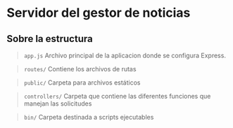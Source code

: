 # Servidor del gestor de noticias 

## Sobre la estructura 
> `app.js`
    Archivo principal de la aplicacion donde se configura Express.

> `routes/`
    Contiene los archivos de rutas

> `public/`
    Carpeta para archivos estáticos

> `controllers/`
    Carpeta que contiene las diferentes funciones que manejan las solicitudes

> `bin/`
    Carpeta destinada a scripts ejecutables